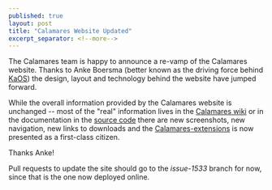 ```yaml
---
published: true
layout: post
title: "Calamares Website Updated"
excerpt_separator: <!--more-->
---
```


The Calamares team is happy to announce a re-vamp of the
Calamares website. Thanks to Anke Boersma (better known
as the driving force behind [KaOS](https://kaosx.us/)) the design, layout and
technology behind the website have jumped forward.

<!--more-->

While the overall information provided by the Calamares website
is unchanged -- most of the "real" information lives in the
[Calamares wiki](https://github.com/calamares/calamares/wiki)
or in the documentation in the [source code](https://github.com/calamares/calamares#calamares-distribution-independent-installer-framework) there
are new screenshots, new navigation, new links to downloads
and the [Calamares-extensions](https://github.com/calamares/calamares-extensions)
is now presented as a first-class citizen.

Thanks Anke!

Pull requests to update the site should go to the *issue-1533* branch for now,
since that is the one now deployed online.
